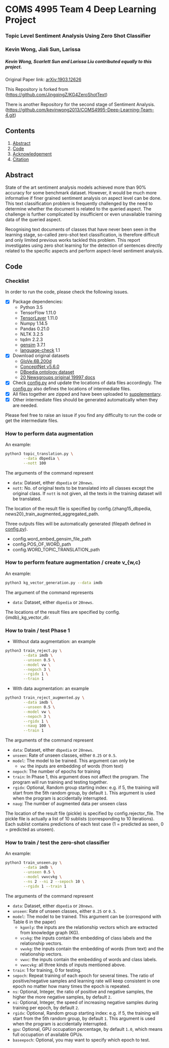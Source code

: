 # COMS 4995 Team 4 Deep Learning Project
### Topic Level Sentiment Analysis Using Zero Shot Classifier
### Kevin Wong, Jiali Sun, Larissa

##### Kevin Wong, Scarlett Sun and Larissa Liu contributed equally to this project.

Original Paper link: [arXiv:1903.12626](https://arxiv.org/abs/1903.12626)

This Repository is forked from (https://github.com/JingqingZ/KG4ZeroShotText)

There is another Repository for the second stage of Sentiment Analysis. (https://github.com/kevinwong2013/COMS4995-Deep-Learning-Team-4.git)
## Contents
1. [Abstract](#Abstract)
2. [Code](#Code)
3. [Acknowledgement](#Acknowledgement)
4. [Citation](#Citation)

<h2 id="Abstract">Abstract</h2>

State of the art sentiment analysis models
achieved more than 90% accuracy for some benchmark dataset. However, it would be much more
informative if finer grained sentiment analysis on
aspect level can be done. This text  classification problem is frequently
challenged by the need to determine whether the document is related to the
queried aspect. The challenge is further complicated by insufficient or even unavailable training 
data of the queried aspect.

Recognising text documents of classes that have 
never been seen in the learning stage, so-called zero-shot text 
classification, is therefore difficult and only limited previous 
works tackled this problem. This report investigates using zero
shot learning for the detection of sentences directly related to the specific aspects and perform
aspect-level sentiment analysis.

<h2 id="Code">Code</h2>

### Checklist

In order to run the code, please check the following issues.

- [x] Package dependencies:
    - Python 3.5
    - TensorFlow 1.11.0
    - [TensorLayer] 1.11.0
    - Numpy 1.14.5
    - Pandas 0.21.0
    - NLTK 3.2.5
    - tqdm 2.2.3
    - [gensim](https://pypi.org/project/gensim/) 3.7.1
    - [language-check](https://pypi.org/project/language-check/) 1.1
- [x] Download original datasets
    - [GloVe.6B.200d](https://nlp.stanford.edu/projects/glove/)
    - [ConceptNet v5.6.0](https://github.com/commonsense/conceptnet5/wiki/Downloads)
    - [DBpedia ontology dataset](https://github.com/zhangxiangxiao/Crepe)
    - [20 Newsgroups original 19997 docs](http://qwone.com/~jason/20Newsgroups/)
- [x] Check [config.py] and update the locations of data files accordingly. The [config.py] also defines the locations of intermediate files.
- [x] All files together are zipped and have been uploaded to [supplementary].
- [x] Other intermediate files should be generated automatically when they are needed.

Please feel free to raise an issue if you find any difficulty to run the code or get the intermediate files.

[supplementary]: https://drive.google.com/open?id=114B4oocAdqlwLdzVcHG5m2HDg_zRBvm1
[TensorLayer]: https://github.com/tensorlayer/tensorlayer
[config.py]: src_reject/config.py
[playground.py]: src_reject/playground.py

### How to perform data augmentation

An example:
```bash
python3 topic_translation.py \
        --data dbpedia \
        --nott 100
```

The arguments of the command represent
* `data`: Dataset, either `dbpedia` or `20news`.
* `nott`: No. of original texts to be translated into all classes except the original class. If `nott` is not given, all the texts in the training dataset will be translated. 

The location of the result file is specified by config.\{zhang15_dbpedia, news20\}_train_augmented_aggregated_path.

Three outputs files will be automatically generated (filepath defined in [config.py](src_reject/config.py)).
* config.word_embed_gensim_file_path
* config.POS_OF_WORD_path
* config.WORD_TOPIC_TRANSLATION_path


### How to perform feature augmentation / create v_{w,c}

An example:
```bash
python3 kg_vector_generation.py --data imdb 
```
The argument of the command represents
* `data`: Dataset, either `dbpedia` or `20news`.

The locations of the result files are specified by config.\{imdb\}_kg_vector_dir.

### How to train / test Phase 1

- Without data augmentation: an example
```bash
python3 train_reject.py \
        --data imdb \
        --unseen 0.5 \
        --model vw \
        --nepoch 3 \
        --rgidx 1 \
        --train 1
```

- With data augmentation: an example
```bash
python3 train_reject_augmented.py \
        --data imdb \
        --unseen 0.5 \
        --model vw \
        --nepoch 3 \
        --rgidx 1 \
        --naug 100 \
        --train 1
```

The arguments of the command represent
* `data`: Dataset, either `dbpedia` or `20news`.
* `unseen`: Rate of unseen classes, either `0.25` or `0.5`.
* `model`: The model to be trained. This argument can only be
    * `vw`: the inputs are embedding of words (from text)
* `nepoch`: The number of epochs for training
* `train`: In Phase 1, this argument does not affect the program. The program will run training and testing together.
* `rgidx`: Optional, Random group starting index: e.g. if 5, the training will start from the 5th random group, by default `1`. This argument is used when the program is accidentally interrupted.
* `naug`: The number of augmented data per unseen class

The location of the result file (pickle) is specified by config.rejector_file. The pickle file is actually a list of 10 sublists (corresponding to 10 iterations). Each sublist contains predictions of each test case (1 = predicted as seen, 0 = predicted as unseen).

### How to train / test the zero-shot classifier 

An example:
```bash
python3 train_unseen.py \
        --data imdb \
        --unseen 0.5 \
        --model vwvcvkg \
        --ns 2 --ni 2 --sepoch 10 \
        --rgidx 1 --train 1
```

The arguments of the command represent
* `data`: Dataset, either `dbpedia` or `20news`.
* `unseen`: Rate of unseen classes, either `0.25` or `0.5`.
* `model`: The model to be trained. This argument can be (correspond with Table 6 in the paper)
    * `kgonly`: the inputs are the relationship vectors which are extracted from knowledge graph (KG).
    * `vcvkg`: the inputs contain the embedding of class labels and the relationship vectors.
    * `vwvkg`: the inputs contain the embedding of words (from text) and the relationship vectors.
    * `vwvc`: the inputs contain the embedding of words and class labels.
    * `vwvcvkg`: all three kinds of inputs mentioned above.
* `train`: 1 for training, 0 for testing.
* `sepoch`: Repeat training of each epoch for several times. The ratio of positive/negative samples and learning rate will keep consistent in one epoch no matter how many times the epoch is repeated.
* `ns`: Optional, Integer, the ratio of positive and negative samples, the higher the more negative samples, by default `2`. 
* `ni`: Optional, Integer, the speed of increasing negative samples during training per epoch, by default `2`.
* `rgidx`: Optional, Random group starting index: e.g. if 5, the training will start from the 5th random group, by default `1`. This argument is used when the program is accidentally interrupted.
* `gpu`: Optional, GPU occupation percentage, by default `1.0`, which means full occupation of available GPUs.
* `baseepoch`: Optional, you may want to specify which epoch to test.